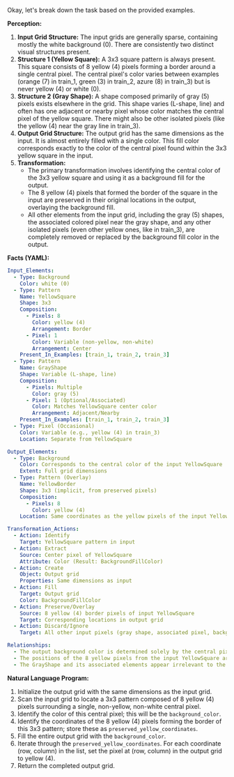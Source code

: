 Okay, let's break down the task based on the provided examples.

**Perception:**

1.  **Input Grid Structure:** The input grids are generally sparse, containing mostly the white background (0). There are consistently two distinct visual structures present.
2.  **Structure 1 (Yellow Square):** A 3x3 square pattern is always present. This square consists of 8 yellow (4) pixels forming a border around a single central pixel. The central pixel's color varies between examples (orange (7) in train\_1, green (3) in train\_2, azure (8) in train\_3) but is never yellow (4) or white (0).
3.  **Structure 2 (Gray Shape):** A shape composed primarily of gray (5) pixels exists elsewhere in the grid. This shape varies (L-shape, line) and often has one adjacent or nearby pixel whose color matches the central pixel of the yellow square. There might also be other isolated pixels (like the yellow (4) near the gray line in train\_3).
4.  **Output Grid Structure:** The output grid has the same dimensions as the input. It is almost entirely filled with a single color. This fill color corresponds exactly to the color of the central pixel found within the 3x3 yellow square in the input.
5.  **Transformation:**
    *   The primary transformation involves identifying the central color of the 3x3 yellow square and using it as a background fill for the output.
    *   The 8 yellow (4) pixels that formed the border of the square in the input are preserved in their original locations in the output, overlaying the background fill.
    *   All other elements from the input grid, including the gray (5) shapes, the associated colored pixel near the gray shape, and any other isolated pixels (even other yellow ones, like in train\_3), are completely removed or replaced by the background fill color in the output.

**Facts (YAML):**


```yaml
Input_Elements:
  - Type: Background
    Color: white (0)
  - Type: Pattern
    Name: YellowSquare
    Shape: 3x3
    Composition:
      - Pixels: 8
        Color: yellow (4)
        Arrangement: Border
      - Pixel: 1
        Color: Variable (non-yellow, non-white)
        Arrangement: Center
    Present_In_Examples: [train_1, train_2, train_3]
  - Type: Pattern
    Name: GrayShape
    Shape: Variable (L-shape, line)
    Composition:
      - Pixels: Multiple
        Color: gray (5)
      - Pixel: 1 (Optional/Associated)
        Color: Matches YellowSquare center color
        Arrangement: Adjacent/Nearby
    Present_In_Examples: [train_1, train_2, train_3]
  - Type: Pixel (Occasional)
    Color: Variable (e.g., yellow (4) in train_3)
    Location: Separate from YellowSquare

Output_Elements:
  - Type: Background
    Color: Corresponds to the central color of the input YellowSquare
    Extent: Full grid dimensions
  - Type: Pattern (Overlay)
    Name: YellowBorder
    Shape: 3x3 (implicit, from preserved pixels)
    Composition:
      - Pixels: 8
        Color: yellow (4)
    Location: Same coordinates as the yellow pixels of the input YellowSquare

Transformation_Actions:
  - Action: Identify
    Target: YellowSquare pattern in input
  - Action: Extract
    Source: Center pixel of YellowSquare
    Attribute: Color (Result: BackgroundFillColor)
  - Action: Create
    Object: Output grid
    Properties: Same dimensions as input
  - Action: Fill
    Target: Output grid
    Color: BackgroundFillColor
  - Action: Preserve/Overlay
    Source: 8 yellow (4) border pixels of input YellowSquare
    Target: Corresponding locations in output grid
  - Action: Discard/Ignore
    Target: All other input pixels (gray shape, associated pixel, background, other isolated pixels)

Relationships:
  - The output background color is determined solely by the central pixel color of the input YellowSquare.
  - The positions of the 8 yellow pixels from the input YellowSquare are maintained in the output.
  - The GrayShape and its associated elements appear irrelevant to the output generation, except perhaps as distractors or confirming the uniqueness of the YellowSquare pattern.
```


**Natural Language Program:**

1.  Initialize the output grid with the same dimensions as the input grid.
2.  Scan the input grid to locate a 3x3 pattern composed of 8 yellow (4) pixels surrounding a single, non-yellow, non-white central pixel.
3.  Identify the color of this central pixel; this will be the `background_color`.
4.  Identify the coordinates of the 8 yellow (4) pixels forming the border of this 3x3 pattern; store these as `preserved_yellow_coordinates`.
5.  Fill the entire output grid with the `background_color`.
6.  Iterate through the `preserved_yellow_coordinates`. For each coordinate (row, column) in the list, set the pixel at (row, column) in the output grid to yellow (4).
7.  Return the completed output grid.